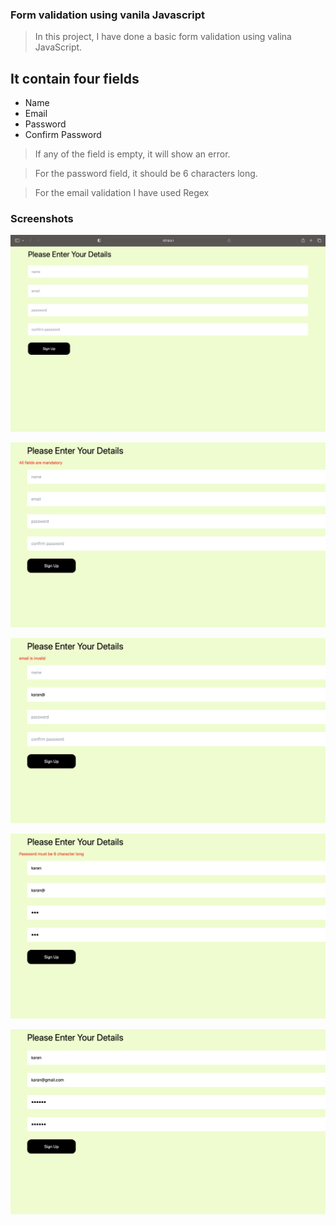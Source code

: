 ### Form validation using vanila Javascript

>In this project, I have done a basic form validation using valina JavaScript.

## It contain four fields
- Name 
- Email 
- Password
- Confirm Password

>If any of the field is empty, it will show an error.

>For the password field, it should be 6 characters long.

>For the email validation I have used Regex

### Screenshots 

![formvalidation](./images/1.png)

![formvalidation](./images/2.png)

![formvalidation](./images/3.png)

![formvalidation](./images/4.png)

![formvalidation](./images/5.png)